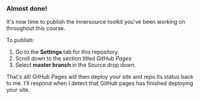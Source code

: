 ### Almost done!

It's now time to publish the innersource toolkit you've been working on throughout this course.

To publish:
1. Go to the **Settings** tab for this repository.
1. Scroll down to the section titled _GitHub Pages_
1. Select **master branch** in the Source drop down.

That's all! GitHub Pages will then deploy your site and repo its status back to me. I'll respond when I detect that GitHub pages has finished deploying your site. 